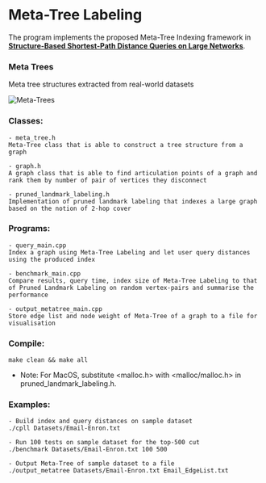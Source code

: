 # Meta-Tree Labeling

The program implements the proposed Meta-Tree Indexing framework in [**Structure-Based Shortest-Path Distance Queries on Large Networks**](http://courses.cecs.anu.edu.au/courses/CSPROJECTS/17S1/Final_presentations/Presentations%20by%20student/Hao_Zhang_Final.pdf).

### Meta Trees
Meta tree structures extracted from real-world datasets

![Meta-Trees](https://github.com/zenithanu/MetaTree/blob/master/ScreenShots/MetaTrees.png)


### Classes:

	- meta_tree.h
	Meta-Tree class that is able to construct a tree structure from a graph

	- graph.h
	A graph class that is able to find articulation points of a graph and rank them by number of pair of vertices they disconnect

	- pruned_landmark_labeling.h
	Implementation of pruned landmark labeling that indexes a large graph based on the notion of 2-hop cover

### Programs:

	- query_main.cpp
	Index a graph using Meta-Tree Labeling and let user query distances using the produced index

	- benchmark_main.cpp
	Compare results, query time, index size of Meta-Tree Labeling to that of Pruned Landmark Labeling on random vertex-pairs and summarise the performance

	- output_metatree_main.cpp
	Store edge list and node weight of Meta-Tree of a graph to a file for visualisation
	
### Compile:
	make clean && make all
* Note: For MacOS, substitute <malloc.h> with <malloc/malloc.h> in pruned_landmark_labeling.h.

### Examples:

	- Build index and query distances on sample dataset
	./cpll Datasets/Email-Enron.txt

	- Run 100 tests on sample dataset for the top-500 cut
	./benchmark Datasets/Email-Enron.txt 100 500

	- Output Meta-Tree of sample dataset to a file
	./output_metatree Datasets/Email-Enron.txt Email_EdgeList.txt
